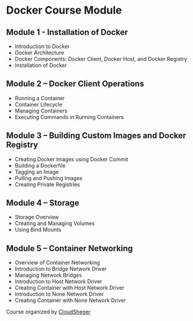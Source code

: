# Docker Course Module

## Module 1 - Installation of Docker
- Introduction to Docker
- Docker Architecture
- Docker Components: Docker Client, Docker Host, and Docker Registry
- Installation of Docker

## Module 2 – Docker Client Operations
- Running a Container
- Container Lifecycle
- Managing Containers
- Executing Commands in Running Containers

## Module 3 – Building Custom Images and Docker Registry
- Creating Docker Images using Docker Commit
- Building a Dockerfile
- Tagging an Image
- Pulling and Pushing Images
- Creating Private Registries

## Module 4 – Storage
- Storage Overview
- Creating and Managing Volumes
- Using Bind Mounts

## Module 5 – Container Networking
- Overview of Container Networking
- Introduction to Bridge Network Driver
- Managing Network Bridges
- Introduction to Host Network Driver
- Creating Container with Host Network Driver
- Introduction to None Network Driver
- Creating Container with None Network Driver

Course organized by [CloudSheger](https://cloudsheger.com)
